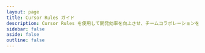 ```yaml
---
layout: page
title: Cursor Rules ガイド
description: Cursor Rules を使用して開発効率を向上させ、チームコラボレーションを標準化し、より良いコードを書く方法を学びましょう。
sidebar: false
aside: false
outline: false
---
```


<script setup>
import RulesPage from '@/.vitepress/theme/components/RulesPage.vue'
</script>

<RulesPage />
